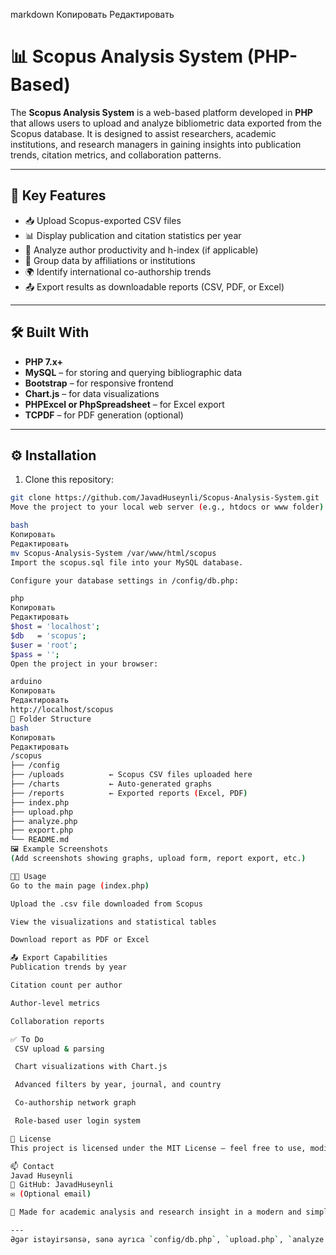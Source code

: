 
markdown
Копировать
Редактировать
# 📊 Scopus Analysis System (PHP-Based)

The **Scopus Analysis System** is a web-based platform developed in **PHP** that allows users to upload and analyze bibliometric data exported from the Scopus database. It is designed to assist researchers, academic institutions, and research managers in gaining insights into publication trends, citation metrics, and collaboration patterns.

---

## 🌟 Key Features

- 📥 Upload Scopus-exported CSV files
- 📊 Display publication and citation statistics per year
- 👤 Analyze author productivity and h-index (if applicable)
- 🏫 Group data by affiliations or institutions
- 🌍 Identify international co-authorship trends
- 📤 Export results as downloadable reports (CSV, PDF, or Excel)

---

## 🛠️ Built With

- **PHP 7.x+**
- **MySQL** – for storing and querying bibliographic data
- **Bootstrap** – for responsive frontend
- **Chart.js** – for data visualizations
- **PHPExcel or PhpSpreadsheet** – for Excel export
- **TCPDF** – for PDF generation (optional)

---

## ⚙️ Installation

1. Clone this repository:
```bash
git clone https://github.com/JavadHuseynli/Scopus-Analysis-System.git
Move the project to your local web server (e.g., htdocs or www folder):

bash
Копировать
Редактировать
mv Scopus-Analysis-System /var/www/html/scopus
Import the scopus.sql file into your MySQL database.

Configure your database settings in /config/db.php:

php
Копировать
Редактировать
$host = 'localhost';
$db   = 'scopus';
$user = 'root';
$pass = '';
Open the project in your browser:

arduino
Копировать
Редактировать
http://localhost/scopus
📂 Folder Structure
bash
Копировать
Редактировать
/scopus
├── /config
├── /uploads          ← Scopus CSV files uploaded here
├── /charts           ← Auto-generated graphs
├── /reports          ← Exported reports (Excel, PDF)
├── index.php
├── upload.php
├── analyze.php
├── export.php
└── README.md
🖼️ Example Screenshots
(Add screenshots showing graphs, upload form, report export, etc.)

👨‍💻 Usage
Go to the main page (index.php)

Upload the .csv file downloaded from Scopus

View the visualizations and statistical tables

Download report as PDF or Excel

📤 Export Capabilities
Publication trends by year

Citation count per author

Author-level metrics

Collaboration reports

✅ To Do
 CSV upload & parsing

 Chart visualizations with Chart.js

 Advanced filters by year, journal, and country

 Co-authorship network graph

 Role-based user login system

📜 License
This project is licensed under the MIT License – feel free to use, modify, and share.

📫 Contact
Javad Huseynli
🔗 GitHub: JavadHuseynli
✉️ (Optional email)

📌 Made for academic analysis and research insight in a modern and simple PHP interface.

---
Əgər istəyirsənsə, sənə ayrıca `config/db.php`, `upload.php`, `analyze.php`, və `export.php`

